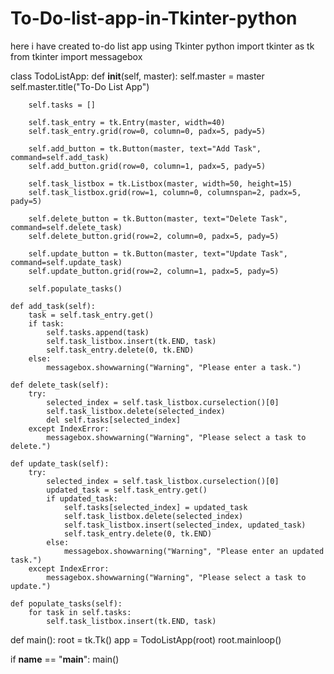 # To-Do-list-app-in-Tkinter-python
here i have created to-do list app using Tkinter python
import tkinter as tk
from tkinter import messagebox

class TodoListApp:
    def __init__(self, master):
        self.master = master
        self.master.title("To-Do List App")
        
        self.tasks = []
        
        self.task_entry = tk.Entry(master, width=40)
        self.task_entry.grid(row=0, column=0, padx=5, pady=5)
        
        self.add_button = tk.Button(master, text="Add Task", command=self.add_task)
        self.add_button.grid(row=0, column=1, padx=5, pady=5)
        
        self.task_listbox = tk.Listbox(master, width=50, height=15)
        self.task_listbox.grid(row=1, column=0, columnspan=2, padx=5, pady=5)
        
        self.delete_button = tk.Button(master, text="Delete Task", command=self.delete_task)
        self.delete_button.grid(row=2, column=0, padx=5, pady=5)
        
        self.update_button = tk.Button(master, text="Update Task", command=self.update_task)
        self.update_button.grid(row=2, column=1, padx=5, pady=5)
        
        self.populate_tasks()
        
    def add_task(self):
        task = self.task_entry.get()
        if task:
            self.tasks.append(task)
            self.task_listbox.insert(tk.END, task)
            self.task_entry.delete(0, tk.END)
        else:
            messagebox.showwarning("Warning", "Please enter a task.")
    
    def delete_task(self):
        try:
            selected_index = self.task_listbox.curselection()[0]
            self.task_listbox.delete(selected_index)
            del self.tasks[selected_index]
        except IndexError:
            messagebox.showwarning("Warning", "Please select a task to delete.")
    
    def update_task(self):
        try:
            selected_index = self.task_listbox.curselection()[0]
            updated_task = self.task_entry.get()
            if updated_task:
                self.tasks[selected_index] = updated_task
                self.task_listbox.delete(selected_index)
                self.task_listbox.insert(selected_index, updated_task)
                self.task_entry.delete(0, tk.END)
            else:
                messagebox.showwarning("Warning", "Please enter an updated task.")
        except IndexError:
            messagebox.showwarning("Warning", "Please select a task to update.")
    
    def populate_tasks(self):
        for task in self.tasks:
            self.task_listbox.insert(tk.END, task)

def main():
    root = tk.Tk()
    app = TodoListApp(root)
    root.mainloop()

if __name__ == "__main__":
    main()
